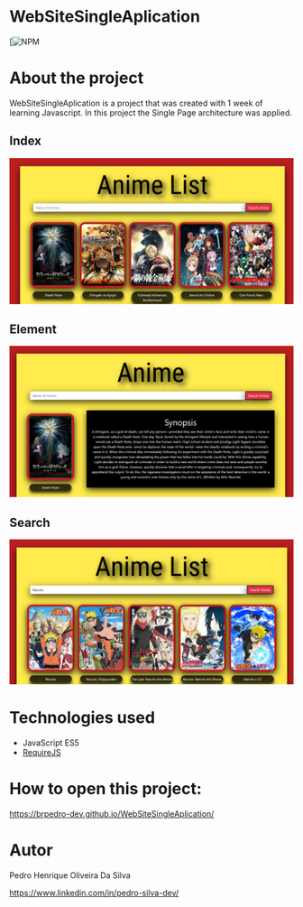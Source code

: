 # WebSiteSingleAplication
[![NPM](https://github.com/BrPedro-dev/WebSiteSingleAplication/blob/master/LICENSE) 

# About the project

WebSiteSingleAplication is a project that was created with 1 week of learning Javascript. In this project the Single Page architecture was applied.

## Index 
![Index](https://github.com/BrPedro-dev/WebSiteSingleAplication/blob/master/resources/Index.png)

## Element
![Element ](https://github.com/BrPedro-dev/WebSiteSingleAplication/blob/master/resources/Element.png)


## Search 
![Search](https://github.com/BrPedro-dev/WebSiteSingleAplication/blob/master/resources/Search.png)

# Technologies used 
- JavaScript ES5
- [RequireJS](https://requirejs.org/)

# How to open this project:

https://brpedro-dev.github.io/WebSiteSingleAplication/

# Autor

Pedro Henrique Oliveira Da Silva

https://www.linkedin.com/in/pedro-silva-dev/
